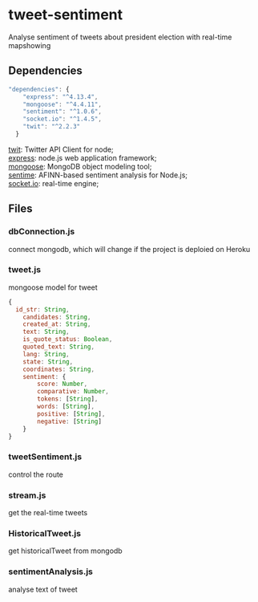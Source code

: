 # tweet-sentiment

Analyse sentiment of tweets about president election with real-time mapshowing

## Dependencies

```js
"dependencies": {
    "express": "^4.13.4",
    "mongoose": "^4.4.11",
    "sentiment": "^1.0.6",
    "socket.io": "^1.4.5",
    "twit": "^2.2.3"
  }
```

[twit](https://github.com/ttezel/twit.git): Twitter API Client for node;                     
[express](https://github.com/strongloop/expressjs.com.git): node.js web application framework;             
[mongoose](https://github.com/Automattic/mongoose.git): MongoDB object modeling tool;                 
[sentime](https://github.com/thisandagain/sentiment.git): AFINN-based sentiment analysis for Node.js;  
[socket.io](https://github.com/socketio/socket.io.git): real-time engine;            

## Files

### dbConnection.js
connect mongodb, which will change if the project is deploied on Heroku

### tweet.js
mongoose model for tweet

```js
{
  id_str: String,
	candidates: String,
	created_at: String,
	text: String,
	is_quote_status: Boolean,
	quoted_text: String,
	lang: String,
	state: String,
	coordinates: String,
	sentiment: {
		score: Number,
		comparative: Number,
		tokens: [String],
		words: [String],
		positive: [String],
		negative: [String]
	}
}
```

### tweetSentiment.js
control the route

### stream.js
get the real-time tweets

### HistoricalTweet.js
get historicalTweet from mongodb

### sentimentAnalysis.js
analyse text of tweet
